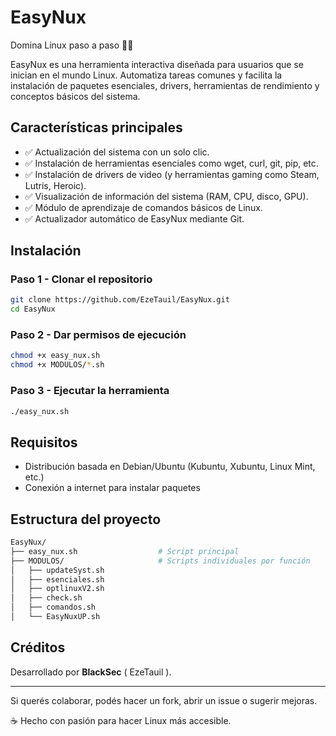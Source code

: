 # EasyNux

Domina Linux paso a paso 📄🚀

EasyNux es una herramienta interactiva diseñada para usuarios que se inician en el mundo Linux. Automatiza tareas comunes y facilita la instalación de paquetes esenciales, drivers, herramientas de rendimiento y conceptos básicos del sistema.

## Características principales

* ✅ Actualización del sistema con un solo clic.
* ✅ Instalación de herramientas esenciales como wget, curl, git, pip, etc.
* ✅ Instalación de drivers de video (y herramientas gaming como Steam, Lutris, Heroic).
* ✅ Visualización de información del sistema (RAM, CPU, disco, GPU).
* ✅ Módulo de aprendizaje de comandos básicos de Linux.
* ✅ Actualizador automático de EasyNux mediante Git.

## Instalación

### Paso 1 - Clonar el repositorio

```bash
git clone https://github.com/EzeTauil/EasyNux.git
cd EasyNux
```

### Paso 2 - Dar permisos de ejecución

```bash
chmod +x easy_nux.sh
chmod +x MODULOS/*.sh
```

### Paso 3 - Ejecutar la herramienta

```bash
./easy_nux.sh
```

## Requisitos

* Distribución basada en Debian/Ubuntu (Kubuntu, Xubuntu, Linux Mint, etc.)
* Conexión a internet para instalar paquetes

## Estructura del proyecto

```bash
EasyNux/
├── easy_nux.sh                  # Script principal
├── MODULOS/                     # Scripts individuales por función
│   ├── updateSyst.sh
│   ├── esenciales.sh
│   ├── optlinuxV2.sh
│   ├── check.sh
│   ├── comandos.sh
│   └── EasyNuxUP.sh
```

## Créditos

Desarrollado por **BlackSec** ( EzeTauil ).

---

Si querés colaborar, podés hacer un fork, abrir un issue o sugerir mejoras.

☕ Hecho con pasión para hacer Linux más accesible.

